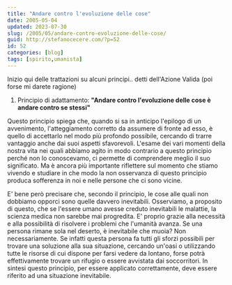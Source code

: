 ```yaml
---
title: "Andare contro l'evoluzione delle cose"
date: 2005-05-04
updated: 2023-07-30
slug: /2005/05/andare-contro-evoluzione-delle-cose/
guid: http://stefanocecere.com/?p=52
id: 52
categories: [blog]
tags: [spirito,umanista]
---
```

 
Inizio qui delle trattazioni su alcuni principi.. detti dell'Azione Valida (poi forse mi darete ragione)

1) Principio di adattamento: **"Andare contro l'evoluzione delle cose è andare contro se stessi"**

Questo principio spiega che, quando si sa in anticipo l'epilogo di un avvenimento, l'atteggiamento corretto da assumere di fronte ad esso, è quello di accettarlo nel modo più profondo possibile, cercando di trarre vantaggio anche dai suoi aspetti sfavorevoli. L'esame dei vari momenti della nostra vita nei quali abbiamo agito in modo contrario a questo principio perché non lo conoscevamo, ci permette di comprendere meglio il suo significato. Ma è ancora più importante riflettere sul momento che stiamo vivendo e studiare in che modo la non osservanza di questo principio produca sofferenza in noi e nelle persone che ci sono vicine.

E' bene però precisare che, secondo il principio, le cose alle quali non dobbiamo opporci sono quelle davvero inevitabili. Osserviamo, a proposito di questo, che se l'essere umano avesse creduto inevitabili le malattie, la scienza medica non sarebbe mai progredita. E' proprio grazie alla necessità e alla possibilità di risolvere i problemi che l'umanità avanza. Se una persona rimane sola nel deserto, è inevitabile che muoia? Non necessariamente. Se infatti questa persona fa tutti gli sforzi possibili per trovare una soluzione alla sua situazione, cercando un'oasi o utilizzando tutte le risorse di cui dispone per farsi vedere da lontano, forse potrà effettivamente trovare un rifugio o essere avvistata dai soccorritori. In sintesi questo principio, per essere applicato correttamente, deve essere riferito ad una situazione inevitabile.